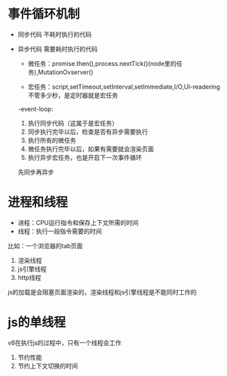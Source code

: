 # 事件循环机制
- 同步代码
  不耗时执行的代码

- 异步代码
  需要耗时执行的代码

  - 微任务：promise.then(),process.nextTick()(node里的任务),MutationOvserver()

  - 宏任务：script,setTimeout,setInterval,setImmediate,I/O,UI-readering 不管多少秒，是定时器就是宏任务

  -event-loop:
  1. 执行同步代码（这属于是宏任务）
  2. 同步执行完毕以后，检查是否有异步需要执行
  3. 执行所有的微任务
  4. 微任务执行完毕以后，如果有需要就会渲染页面
  5. 执行异步宏任务，也是开启下一次事件循环

  先同步再异步

# 进程和线程
- 进程：CPU运行指令和保存上下文所需的时间
- 线程：执行一段指令需要的时间

比如：一个浏览器的tab页面
1. 渲染线程
2. js引擎线程
3. http线程

js的加载是会阻塞页面渲染的，渲染线程和js引擎线程是不能同时工作的


# js的单线程
v8在执行js的过程中，只有一个线程会工作
1. 节约性能
2. 节约上下文切换的时间


